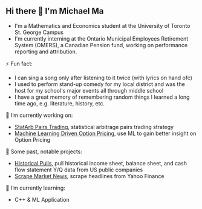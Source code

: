 ## Hi there 👋 I'm Michael Ma

- I'm a Mathematics and Economics student at the University of Toronto St. George Campus
- I'm currently interning at the Ontario Municipal Employees Retirement System (OMERS), a Canadian Pension fund, working on performance reporting and attribution.

⚡ Fun fact:
- I can sing a song only after listening to it twice (with lyrics on hand ofc)
- I used to perform stand-up comedy for my local district and was the host for my school's major events all through middle school
- I have a great memory of remembering random things I learned a long time ago, e.g. literature, history, etc.
  
🔭 I’m currently working on:
- [StatArb Pairs Trading](https://github.com/MJZMA/MM_Projects/blob/main/statarb_pairs_MM.ipynb), statistical arbitrage pairs trading strategy 
- [Machine Learning Driven Option Pricing](https://github.com/MJZMA/MM_Projects/blob/main/ml_options_pricing.ipynb), use ML to gain better insight on Option Pricing

💎 Some past, notable projects:
- [Historical Pulls](https://github.com/MJZMA/MM_Projects/blob/main/pull_historicals.ipynb), pull historical income sheet, balance sheet, and cash flow statement Y/Q data from US public companies 
- [Scrape Market News](https://github.com/MJZMA/MM_Projects/blob/main/scrape_news.ipynb), scrape headlines from Yahoo Finance 

🌱 I’m currently learning:
- C++ & ML Application


